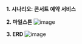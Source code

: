 **1. 시나리오: 콘서트 예약 서비스**
   
**2. 마일스톤**
![image](https://github.com/kkyuny/concert/assets/88278485/c7800d75-ac99-4c97-a68a-b2c4c88ab0fb)

**3. ERD**
![image](https://github.com/kkyuny/concert/assets/88278485/b441b2c6-626e-4ce0-a7cc-580196e15c7f)

   

